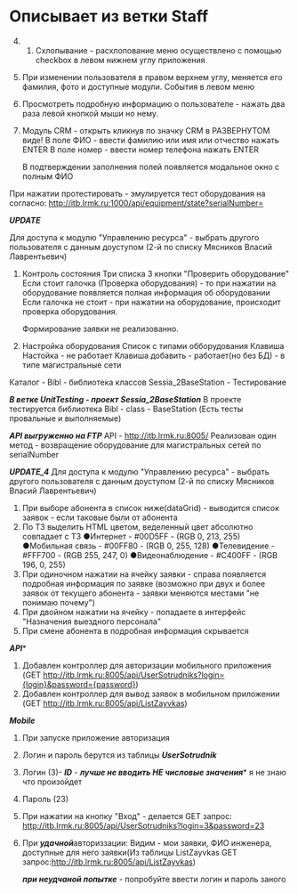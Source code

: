 # Описывает из ветки Staff
 

4. 1. Схлопывание - расхлопование меню осуществлено с помощью checkbox  в левом нижнем углу приложения
2. При изменении пользователя в правом верхнем углу, меняется его фамилия, фото и доступные модули.
	События в левом меню
3. Просмотреть подробную информацию о пользователе - нажать два раза левой кнопкой мыши но нему.
4. Модуль CRM - открыть кликнув по значку CRM в РАЗВЕРНУТОМ виде!
	В поле ФИО - ввести фамилию или имя или отчество нажать ENTER
	В поле номер - ввести номер телефона нажать ENTER
	
	В подтверждении заполнения полей появляется модальное окно  с полным ФИО
	
	
При нажатии протестировать - эмулируется тест оборудования на согласно: http://itb.lrmk.ru:1000/api/equipment/state?serialNumber=



***UPDATE***

Для доступа к модулю "Управлению ресурса" - выбрать другого пользователя с данным доуступом (2-й по списку Мясников Власий Лаврентьевич)
1. Контроль состояния
	Три списка
	3 кнопки "Проверить оборудование"
	Если стоит галочка (Проверка оборудования) - то при нажатии на оборудование появляется полная информация об оборудовании
	Если галочка не стоит - при нажатии на оборудование, происходит проверка оборудования.
	
	Формирование заявки не реализованно.
	
2. Настройка оборудования
	Список с типами обборудования 
	Клавиша Настойка - не работает
	Клавиша добавить - работает(но без БД) - в типе магистральные сети
	
Каталог - Bibl - библиотека классов
Sessia_2BaseStation - Тестирование


***В ветке UnitTesting - проект Sessia_2BaseStation***
В проекте тестируется библиотека Bibl -  class - BaseStation (Есть тесты провальные и выполняемые)

***API выгруженно на FTP***
API - http://itb.lrmk.ru:8005/
Реализован один метод - возвращение оборудование для магистральных сетей по serialNumber

***UPDATE_4***
Для доступа к модулю "Управлению ресурса" - выбрать другого пользователя с данным доуступом (2-й по списку Мясников Власий Лаврентьевич)
1. При выборе абонента в список ниже(dataGrid) - выводится список заявок - если таковые были от абонента
2. По ТЗ выделить HTML цветом, веделенный цвет абсолютно совпадает с ТЗ
●Интернет - #00D5FF - (RGB 0, 213, 255)
●Мобильная связь - #00FF80 - (RGB 0, 255, 128)
●Телевидение - #FFF700 - (RGB 255, 247, 0)
●Видеонаблюдение - #C400FF - (RGB 196, 0, 255)
3. При одиночном нажатии на ячейку заявки - справа появляется подробная информация по заявке (возможно при двух и более заявок от текущего абонента - заявки меняются местами "не понимаю почему")
4. При двойном нажатии на ячейку - попадаете в интерфейс "Назначения выездного персонала"
5. При смене абонента в подробная информация скрывается

***API****
1. Добавлен контроллер для авторизации мобильного приложения (GET http://itb.lrmk.ru:8005/api/UserSotrudniks?login={login}&password={password})
2. Добавлен контроллер для вывод заявок в мобильном приложении (GET  http://itb.lrmk.ru:8005/api/ListZayvkas)


***Mobile***
1. При запуске приложение авторизация
2. Логин и пароль берутся из таблицы ***UserSotrudnik***
3. Логин (3)- ***ID*** - ***лучше не вводить НЕ числовые значения**** я не знаю что произойдет
4. Пароль (23) 
5. При нажатии на кнопку "Вход" - делается GET запрос: http://itb.lrmk.ru:8005/api/UserSotrudniks?login=3&password=23
6. При ***удачной***авториззации:
	Видим - мои заявки, ФИО инженера, доступные для него заявки(Из таблицы ListZayvkas GET запрос:http://itb.lrmk.ru:8005/api/ListZayvkas)
	
	***при неудчаной попытке*** - попробуйте ввести логин и пароль заного
	

